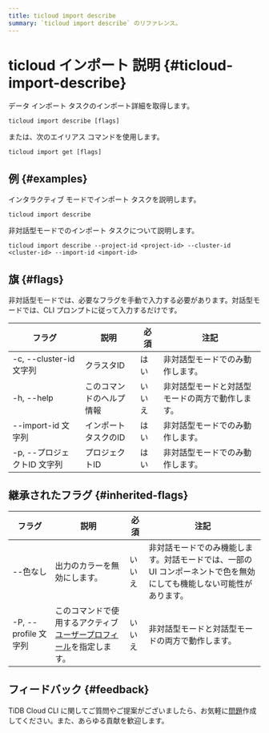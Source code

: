 ```yaml
---
title: ticloud import describe
summary: `ticloud import describe` のリファレンス。
---
```


# ticloud インポート 説明 {#ticloud-import-describe}

データ インポート タスクのインポート詳細を取得します。

```shell
ticloud import describe [flags]
```

または、次のエイリアス コマンドを使用します。

```shell
ticloud import get [flags]
```

## 例 {#examples}

インタラクティブ モードでインポート タスクを説明します。

```shell
ticloud import describe
```

非対話型モードでのインポート タスクについて説明します。

```shell
ticloud import describe --project-id <project-id> --cluster-id <cluster-id> --import-id <import-id>
```

## 旗 {#flags}

非対話型モードでは、必要なフラグを手動で入力する必要があります。対話型モードでは、CLI プロンプトに従って入力するだけです。

| フラグ                  | 説明           | 必須  | 注記                       |
| -------------------- | ------------ | --- | ------------------------ |
| -c, --cluster-id 文字列 | クラスタID       | はい  | 非対話型モードでのみ動作します。         |
| -h, --help           | このコマンドのヘルプ情報 | いいえ | 非対話型モードと対話型モードの両方で動作します。 |
| --import-id 文字列      | インポートタスクのID  | はい  | 非対話型モードでのみ動作します。         |
| -p, --プロジェクトID 文字列   | プロジェクトID     | はい  | 非対話型モードでのみ動作します。         |

## 継承されたフラグ {#inherited-flags}

| フラグ               | 説明                                                                             | 必須  | 注記                                                           |
| ----------------- | ------------------------------------------------------------------------------ | --- | ------------------------------------------------------------ |
| --色なし             | 出力のカラーを無効にします。                                                                 | いいえ | 非対話モードでのみ機能します。対話モードでは、一部の UI コンポーネントで色を無効にしても機能しない可能性があります。 |
| -P, --profile 文字列 | このコマンドで使用するアクティブ[ユーザープロフィール](/tidb-cloud/cli-reference.md#user-profile)を指定します。 | いいえ | 非対話型モードと対話型モードの両方で動作します。                                     |

## フィードバック {#feedback}

TiDB Cloud CLI に関してご質問やご提案がございましたら、お気軽に[問題](https://github.com/tidbcloud/tidbcloud-cli/issues/new/choose)作成してください。また、あらゆる貢献を歓迎します。
